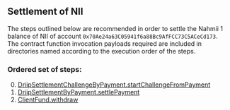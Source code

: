 ## Settlement of NII
The steps outlined below are recommended in order to settle the Nahmii 1 balance of NII of account `0x70Ae24a63C05941f6a88Bc9AfFCC73C5ACeCd173`. The contract function invocation payloads required are included in directories named according to the execution order of the steps.
### Ordered set of steps:
0. [DriipSettlementChallengeByPayment.startChallengeFromPayment](https://etherscan.io/address/0x906fd331f5e382f05b8ae26900140c37f0db139a#writeContract)
1. [DriipSettlementByPayment.settlePayment](https://etherscan.io/address/0xd2600fd59786b44c4869066018870aa33417f8f2#writeContract)
2. [ClientFund.withdraw](https://etherscan.io/address/0xcc8d82f6ba952966e63001c7b320eef2ae729099#writeContract)

